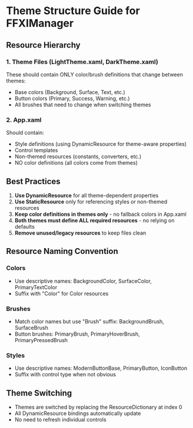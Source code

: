 # Theme Structure Guide for FFXIManager

## Resource Hierarchy

### 1. Theme Files (LightTheme.xaml, DarkTheme.xaml)
These should contain ONLY color/brush definitions that change between themes:
- Base colors (Background, Surface, Text, etc.)
- Button colors (Primary, Success, Warning, etc.)
- All brushes that need to change when switching themes

### 2. App.xaml
Should contain:
- Style definitions (using DynamicResource for theme-aware properties)
- Control templates
- Non-themed resources (constants, converters, etc.)
- NO color definitions (all colors come from themes)

## Best Practices

1. **Use DynamicResource** for all theme-dependent properties
2. **Use StaticResource** only for referencing styles or non-themed resources
3. **Keep color definitions in themes only** - no fallback colors in App.xaml
4. **Both themes must define ALL required resources** - no relying on defaults
5. **Remove unused/legacy resources** to keep files clean

## Resource Naming Convention

### Colors
- Use descriptive names: BackgroundColor, SurfaceColor, PrimaryTextColor
- Suffix with "Color" for Color resources

### Brushes
- Match color names but use "Brush" suffix: BackgroundBrush, SurfaceBrush
- Button brushes: PrimaryBrush, PrimaryHoverBrush, PrimaryPressedBrush

### Styles
- Use descriptive names: ModernButtonBase, PrimaryButton, IconButton
- Suffix with control type when not obvious

## Theme Switching
- Themes are switched by replacing the ResourceDictionary at index 0
- All DynamicResource bindings automatically update
- No need to refresh individual controls
